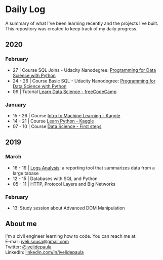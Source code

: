 # Daily Log
A summary of what I've been learning recently and the projects I've built. This repository was created to keep track of my daily progress.

## 2020
### February
 - 27 | Course SQL Joins - Udacity Nanodegree: [Programming for Data Science with Python](https://www.udacity.com/course/programming-for-data-science-nanodegree--nd104)
 - 24 - 26 | Course Basic SQL - Udacity Nanodegree: [Programming for Data Science with Python](https://www.udacity.com/course/programming-for-data-science-nanodegree--nd104)
 - 09 | Tutorial [Learn Data Science - freeCodeCamp](https://www.youtube.com/watch?v=ua-CiDNNj30)

### January
 - 15 - 26 | Course [Intro to Machine Learning - Kaggle](https://www.kaggle.com/learn/intro-to-machine-learning)
 - 14 - 21 | Course [Learn Python - Kaggle](https://www.kaggle.com/learn/python)
 - 07 - 10 | Course [Data Science - First steps](https://cursos.alura.com.br/course/data-science-primeiros-passos)

## 2019
### March
 - 16 - 19 | [Logs Analysis](https://github.com/ivelisousa/Full-Stack-Nanodegree/tree/master/Log-analysis): a reporting tool that summarizes data from a large tabase
 - 12 - 15 | Databases with SQL and Python
 - 05 - 11 | HTTP, Protocol Layers and Big Networks

### February
- 13: Study session about Advanced DOM Manipulation

##  About me
I'm a civil engineer learning how to code. You can reach me at:  
E-mail: iveli.sousa@gmail.com  
Twitter: [@ivelidepaula](https://twitter.com/ivelidepaula)  
LinkedIn:  [linkedin.com/in/ivelidepaula](https://www.linkedin.com/in/ivelidepaula/)
